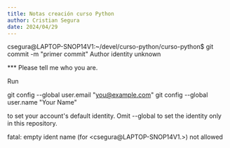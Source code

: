 ```yaml
---
title: Notas creación curso Python
author: Cristian Segura
date: 2024/04/29
---
```

csegura@LAPTOP-SNOP14V1:~/devel/curso-python/curso-python$ git commit -m "primer commit"
Author identity unknown

*** Please tell me who you are.

Run

  git config --global user.email "you@example.com"
  git config --global user.name "Your Name"

to set your account's default identity.
Omit --global to set the identity only in this repository.

fatal: empty ident name (for <csegura@LAPTOP-SNOP14V1.>) not allowed